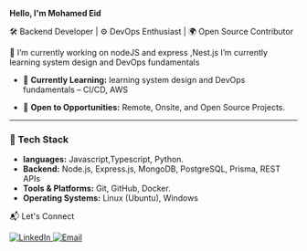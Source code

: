 

**Hello, I'm Mohamed Eid**

🛠️ Backend Developer | ⚙️ DevOps Enthusiast | 🌍 Open Source Contributor

🔭 I’m currently working on nodeJS and express ,Nest.js
I’m currently learning system design and DevOps fundamentals


- 🌱 **Currently Learning:** learning system design and DevOps fundamentals – CI/CD, AWS

- 🔭 **Open to Opportunities:** Remote, Onsite, and Open Source Projects.

---

### 🧰 Tech Stack
- **languages:** Javascript,Typescript, Python.
- **Backend:** Node.js, Express.js, MongoDB, PostgreSQL, Prisma, REST APIs  
- **Tools & Platforms:** Git, GitHub, Docker.
- **Operating Systems:** Linux (Ubuntu), Windows  


📬 Let's Connect
<p align="left"> <a href="https://www.linkedin.com/in/mohamedeid20/" target="_blank" rel="noreferrer"> <img src="https://img.shields.io/badge/LinkedIn-%230077B5.svg?style=for-the-badge&logo=linkedin&logoColor=white" alt="LinkedIn" /> </a> <a href="mailto:mohamedlatif505@gmail.com" target="_blank" rel="noreferrer"> <img src="https://img.shields.io/badge/Email-D14836?style=for-the-badge&logo=gmail&logoColor=white" alt="Email" /> </a> </p> 
